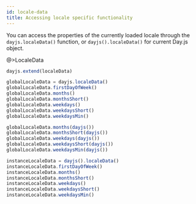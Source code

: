 ```yaml
---
id: locale-data
title: Accessing locale specific functionality
---
```


You can access the properties of the currently loaded locale through the `dayjs.localeData()` function, or `dayjs().localeData()` for current Day.js object.

@>LocaleData

```js
dayjs.extend(localeData)

globalLocaleData = dayjs.localeData()
globalLocaleData.firstDayOfWeek()
globalLocaleData.months()
globalLocaleData.monthsShort()
globalLocaleData.weekdays()
globalLocaleData.weekdaysShort()
globalLocaleData.weekdaysMin()

globalLocaleData.months(dayjs())
globalLocaleData.monthsShort(dayjs())
globalLocaleData.weekdays(dayjs())
globalLocaleData.weekdaysShort(dayjs())
globalLocaleData.weekdaysMin(dayjs())

instanceLocaleData = dayjs().localeData()
instanceLocaleData.firstDayOfWeek()
instanceLocaleData.months()
instanceLocaleData.monthsShort()
instanceLocaleData.weekdays()
instanceLocaleData.weekdaysShort()
instanceLocaleData.weekdaysMin()
```
